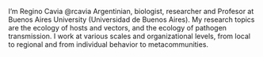 I’m Regino Cavia @rcavia
Argentinian, biologist, researcher and Profesor at Buenos Aires University (Universidad de Buenos Aires).
My research topics are the ecology of hosts and vectors, and the ecology of pathogen transmission. 
I work at various scales and organizational levels, from local to regional and from individual behavior to metacommunities.
